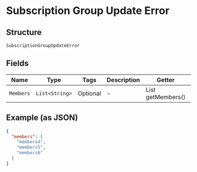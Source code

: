 
# Subscription Group Update Error

## Structure

`SubscriptionGroupUpdateError`

## Fields

| Name | Type | Tags | Description | Getter | Setter |
|  --- | --- | --- | --- | --- | --- |
| `Members` | `List<String>` | Optional | - | List<String> getMembers() | setMembers(List<String> members) |

## Example (as JSON)

```json
{
  "members": [
    "members4",
    "members5",
    "members6"
  ]
}
```

